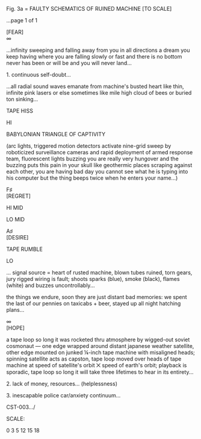 Fig. 3a = FAULTY SCHEMATICS OF RUINED MACHINE [TO SCALE]

...page 1 of 1

[FEAR]  
∞

...infinity sweeping and falling away from you in all directions a dream
you keep having where you are falling slowly or fast and there is no
bottom never has been or will be and you will never land...

1\. continuous self-doubt...

...all radial sound waves emanate from machine's busted heart like thin,
infinite pink lasers or else sometimes like mile high cloud of bees or
buried ton sinking...

TAPE HISS

HI

BABYLONIAN TRIANGLE OF CAPTIVITY

(arc lights, triggered motion detectors activate nine-grid sweep by
roboticized surveillance cameras and rapid deployment of armed response
team, fluorescent lights buzzing you are really very hungover and the
buzzing puts this pain in your skull like geothermic places scraping
against each other, you are having bad day you cannot see what he is
typing into his computer but the thing beeps twice when he enters your
name...)

F♯  
[REGRET]

HI MID

LO MID

A♯  
[DESIRE]

TAPE RUMBLE

LO

... signal source = heart of rusted machine, blown tubes ruined, torn
gears, jury rigged wiring is fault; shoots sparks (blue), smoke (black),
flames (white) and buzzes uncontrollably...

the things we endure, soon they are just distant bad memories: we spent
the last of our pennies on taxicabs + beer, stayed up all night hatching
plans...

∞  
[HOPE]

a tape loop so long it was rocketed thru atmosphere by wigged-out soviet
cosmonaut — one edge wrapped around distant japanese weather satellite,
other edge mounted on junked ¼-inch tape machine with misaligned heads;
spinning satellite acts as capston, tape loop moved over heads of tape
machine at speed of satellite's orbit ⨉ speed of earth's orbit; playback
is sporadic, tape loop so long it will take three lifetimes to hear in
its entirety...

2\. lack of money, resources... (helplessness)

3\. inescapable police car/anxiety continuum...

CST-003.../

SCALE:

0 3 5 12 15 18
